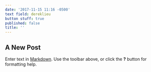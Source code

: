 ```yaml
---
date: '2017-11-15 11:16 -0500'
text field: dereklieu
button stuff: true
published: false
title: ''
---
```

## A New Post

Enter text in [Markdown](http://daringfireball.net/projects/markdown/). Use the toolbar above, or click the **?** button for formatting help.
